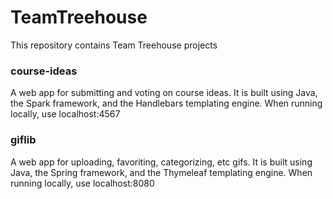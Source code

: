 # TeamTreehouse
This repository contains Team Treehouse projects

### course-ideas
A web app for submitting and voting on course ideas. It is built using Java, the Spark framework, and the Handlebars templating engine. When running locally, use localhost:4567

### giflib
A web app for uploading, favoriting, categorizing, etc gifs. It is built using Java, the Spring framework, and the Thymeleaf templating engine. When running locally, use localhost:8080
